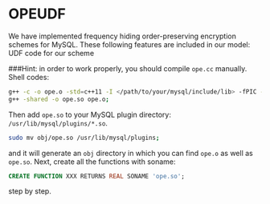 # OPEUDF

We have implemented frequency hiding order-preserving encryption schemes for MySQL.
These following features are included in our model:
UDF code for our scheme


###Hint: in order to work properly, you should compile `ope.cc` manually. Shell codes:
```sh
g++ -c -o ope.o -std=c++11 -I </path/to/your/mysql/include/lib> -fPIC -Wall ope.cc;
g++ -shared -o ope.so ope.o;
```
Then add `ope.so` to your MySQL plugin directory: `/usr/lib/mysql/plugins/*.so`.
```sh
sudo mv obj/ope.so /usr/lib/mysql/plugins;
```

and it will generate an `obj` directory in which you can find `ope.o` as well as `ope.so`.
Next, create all the functions with soname:
```sql
CREATE FUNCTION XXX RETURNS REAL SONAME 'ope.so';
```
step by step.
